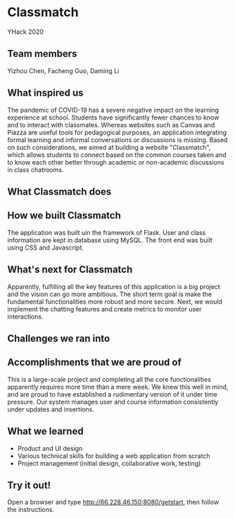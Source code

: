 # Classmatch
YHack 2020

## Team members
Yizhou Chen,
Facheng Guo,
Daming Li

## What inspired us
The pandemic of COVID-19 has a severe negative impact on the learning experience at school. Students have significantly fewer chances to know and to interact with classmates. Whereas websites such as Canvas and Piazza are useful tools for pedagogical purposes, an application integrating formal learning and informal conversations or discussions is missing. Based on such considerations, we aimed at building a website "Classmatch", which allows students to connect based on the common courses taken and to know each other better through academic or non-academic discussions in class chatrooms. 

## What Classmatch does


## How we built Classmatch
The application was built uin the framework of Flask. User and class information are kept in database using MySQL. The front end was built using CSS and Javascript.

## What's next for Classmatch
Apparently, fulfilling all the key features of this application is a big project and the vision can go more ambitious. The short term goal is make the fundamental functionalities more robust and more secure. Next, we would implement the chatting features and create metrics to monitor user interactions.

## Challenges we ran into

## Accomplishments that we are proud of
This is a large-scale project and completing all the core functionalities apparently requires more time than a mere week. We knew this well in mind, and are proud to have established a rudimentary version of it under time pressure. Our system manages user and course information consistently under updates and insertions.

## What we learned
- Product and UI design
- Various technical skills for building a web application from scratch
- Project management (initial design, collaborative work, testing)

## Try it out!
Open a browser and type http://66.228.46.150:8080/getstart, then follow the instructions.

